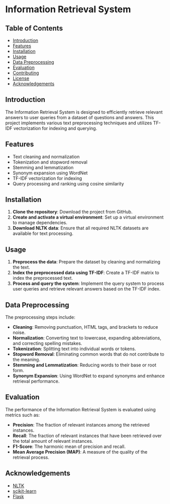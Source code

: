 # Information Retrieval System

## Table of Contents
- [Introduction](#introduction)
- [Features](#features)
- [Installation](#installation)
- [Usage](#usage)
- [Data Preprocessing](#data-preprocessing)
- [Evaluation](#evaluation)
- [Contributing](#contributing)
- [License](#license)
- [Acknowledgements](#acknowledgements)

## Introduction
The Information Retrieval System is designed to efficiently retrieve relevant answers to user queries from a dataset of questions and answers. This project implements various text preprocessing techniques and utilizes TF-IDF vectorization for indexing and querying.

## Features
- Text cleaning and normalization
- Tokenization and stopword removal
- Stemming and lemmatization
- Synonym expansion using WordNet
- TF-IDF vectorization for indexing
- Query processing and ranking using cosine similarity

## Installation
1. **Clone the repository**: Download the project from GitHub.
2. **Create and activate a virtual environment**: Set up a virtual environment to manage dependencies.
2. **Download NLTK data**: Ensure that all required NLTK datasets are available for text processing.

## Usage
1. **Preprocess the data**: Prepare the dataset by cleaning and normalizing the text.
2. **Index the preprocessed data using TF-IDF**: Create a TF-IDF matrix to index the preprocessed text.
3. **Process and query the system**: Implement the query system to process user queries and retrieve relevant answers based on the TF-IDF index.

## Data Preprocessing
The preprocessing steps include:
- **Cleaning**: Removing punctuation, HTML tags, and brackets to reduce noise.
- **Normalization**: Converting text to lowercase, expanding abbreviations, and correcting spelling mistakes.
- **Tokenization**: Splitting text into individual words or tokens.
- **Stopword Removal**: Eliminating common words that do not contribute to the meaning.
- **Stemming and Lemmatization**: Reducing words to their base or root form.
- **Synonym Expansion**: Using WordNet to expand synonyms and enhance retrieval performance.

## Evaluation
The performance of the Information Retrieval System is evaluated using metrics such as:
- **Precision**: The fraction of relevant instances among the retrieved instances.
- **Recall**: The fraction of relevant instances that have been retrieved over the total amount of relevant instances.
- **F1-Score**: The harmonic mean of precision and recall.
- **Mean Average Precision (MAP)**: A measure of the quality of the retrieval process.

## Acknowledgements
- [NLTK](https://www.nltk.org/)
- [scikit-learn](https://scikit-learn.org/)
- [Flask](https://flask.palletsprojects.com/)
